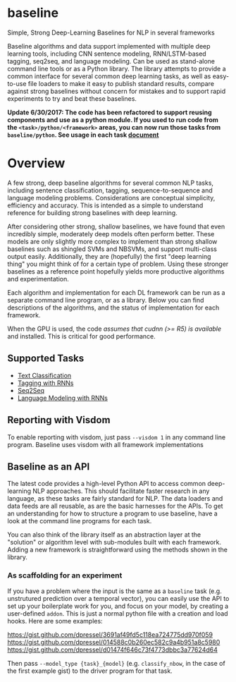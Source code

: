 baseline
=========

Simple, Strong Deep-Learning Baselines for NLP in several frameworks

Baseline algorithms and data support implemented with multiple deep learning tools, including CNN sentence modeling, RNN/LSTM-based tagging, seq2seq, and language modeling.  Can be used as stand-alone command line tools or as a Python library.  The library attempts to provide a common interface for several common deep learning tasks, as well as easy-to-use file loaders to make it easy to publish standard results, compare against strong baselines without concern for mistakes and to support rapid experiments to try and beat these baselines.


**Update 6/30/2017: The code has been refactored to support reusing components and use as a python module.  If you used to run code from the `<task>/python/<framework>` areas, you can now run those tasks from `baseline/python`.  See usage in each task [document](docs)**

# Overview

A few strong, deep baseline algorithms for several common NLP tasks,
including sentence classification, tagging, sequence-to-sequence and language modeling problems.  Considerations are conceptual simplicity, efficiency and accuracy.  This is intended as a simple to understand reference for building strong baselines with deep learning.

After considering other strong, shallow baselines, we have found that even incredibly simple, moderately deep models often perform better.  These models are only slightly more complex to implement than strong shallow baselines such as shingled SVMs and NBSVMs, and support multi-class output easily.  Additionally, they are (hopefully) the first "deep learning thing" you might think of for a certain type of problem.  Using these stronger baselines as a reference point hopefully yields more productive algorithms and experimentation.

Each algorithm and implementation for each DL framework can be run as a separate command line program, or as a library.  Below you can find descriptions of the algorithms, and the status of implementation for each framework.

When the GPU is used, the code *assumes that cudnn (>= R5) is available* and installed. This is critical for good performance.

## Supported Tasks

- [Text Classification](docs/classify.md)
- [Tagging with RNNs](docs/tagging.md)
- [Seq2Seq](docs/seq2seq.md)
- [Language Modeling with RNNs](docs/lm.md)

## Reporting with Visdom

To enable reporting with visdom, just pass `--visdom 1` in any command line program.  Baseline uses visdom with all framework implementations


## Baseline as an API

The latest code provides a high-level Python API to access common deep-learning NLP approaches.  This should facilitate faster research in any language, as these tasks are fairly standard for NLP.  The data loaders and data feeds are all reusable, as are the basic harnesses for the APIs.  To get an understanding for how to structure a program to use baseline, have a look at the command line programs for each task.

You can also think of the library itself as an abstraction layer at the "solution" or algorithm level with sub-modules built with each framework. Adding a new framework is straightforward using the methods shown in the library.

### As scaffolding for an experiment

If you have a problem where the input is the same as a `baseline` task (e.g. unstrutured prediction over a temporal vector), you can easily use the API to set up your boilerplate work for you, and focus on your model, by creating a user-defined `addon`.  This is just a normal python file with a creation and load hooks.  Here are some examples:

https://gist.github.com/dpressel/3691af49fd5c118ea724775dd970f059
https://gist.github.com/dpressel/014588c0b260ec582c9a4b951a8c5980
https://gist.github.com/dpressel/d01474f646c73f4773dbbc3a77624d64

Then pass `--model_type {task}_{model}` (e.g. `classify_nbow`, in the case of the first example gist) to the driver program for that task.

